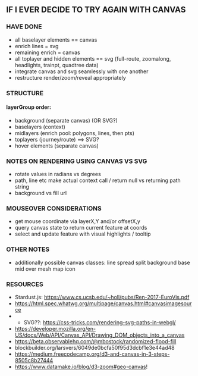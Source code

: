 ## IF I EVER DECIDE TO TRY AGAIN WITH CANVAS

### HAVE DONE
- all baselayer elements == canvas
- enrich lines = svg
- remaining enrich = canvas
- all toplayer and hidden elements == svg (full-route, zoomalong, headlights, trainpt, quadtree data)
- integrate canvas and svg seamlessly with one another
- restructure render/zoom/reveal appropriately

### STRUCTURE
#### layerGroup order:
- background (separate canvas) (OR SVG?)
- baselayers (context)
- midlayers (enrich pool: polygons, lines, then pts)
- toplayers (journey/route) ==> SVG?
- hover elements (separate canvas)

### NOTES ON RENDERING USING CANVAS VS SVG
- rotate values in radians vs degrees
- path, line etc make actual context call / return null vs returning path string
- background vs fill url

### MOUSEOVER CONSIDERATIONS
- get mouse coordinate via layerX,Y and/or offsetX,y
- query canvas state to return current feature at coords
- select and update feature with visual highlights / tooltip

### OTHER NOTES
- additionally possible canvas classes: line spread split background base mid over mesh map icon

### RESOURCES
- Stardust.js: https://www.cs.ucsb.edu/~holl/pubs/Ren-2017-EuroVis.pdf
- https://html.spec.whatwg.org/multipage/canvas.html#canvasimagesource
-  + SVG??: https://css-tricks.com/rendering-svg-paths-in-webgl/
- https://developer.mozilla.org/en-US/docs/Web/API/Canvas_API/Drawing_DOM_objects_into_a_canvas
- https://beta.observablehq.com/@mbostock/randomized-flood-fill
- blockbuilder.org/larsvers/6049de0bcfa50f95d3dcbf1e3e44ad48
- https://medium.freecodecamp.org/d3-and-canvas-in-3-steps-8505c8b27444
- https://www.datamake.io/blog/d3-zoom#geo-canvas!
